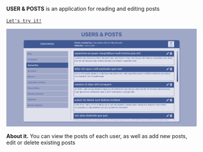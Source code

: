 **USER & POSTS** is an application for reading and editing posts

<code>[Let's try it!]()</code> 

![preview-img](./img/preview.png) 

**About it.** You can view the posts of each user, as well as add new posts, edit or delete existing posts

